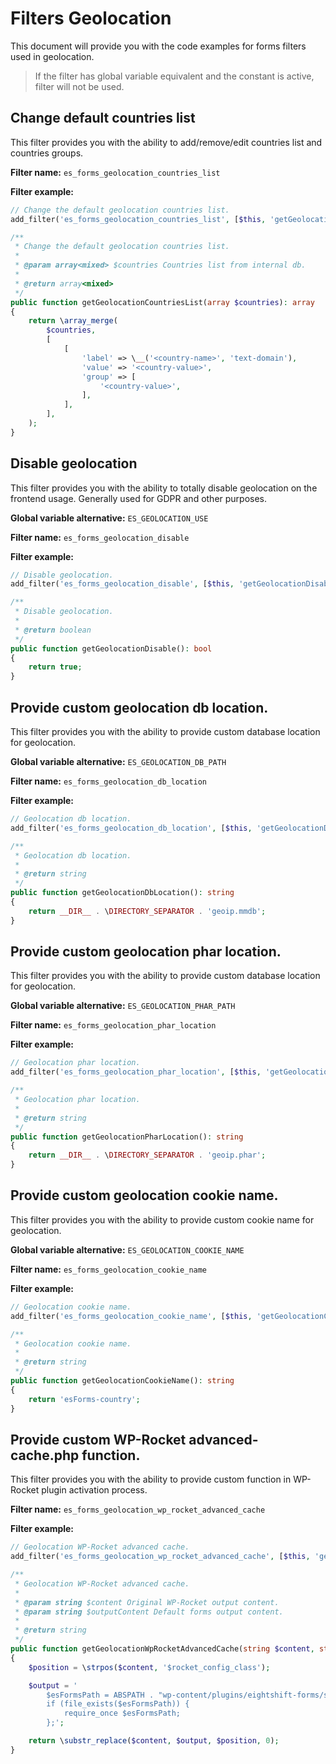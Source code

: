 # Filters Geolocation
This document will provide you with the code examples for forms filters used in geolocation.

> If the filter has global variable equivalent and the constant is active, filter will not be used.

## Change default countries list
This filter provides you with the ability to add/remove/edit countries list and countries groups.

**Filter name:**
`es_forms_geolocation_countries_list`

**Filter example:**
```php
// Change the default geolocation countries list.
add_filter('es_forms_geolocation_countries_list', [$this, 'getGeolocationCountriesList']);

/**
 * Change the default geolocation countries list.
 *
 * @param array<mixed> $countries Countries list from internal db.
 *
 * @return array<mixed>
 */
public function getGeolocationCountriesList(array $countries): array
{
	return \array_merge(
		$countries,
		[
			[
				'label' => \__('<country-name>', 'text-domain'),
				'value' => '<country-value>',
				'group' => [
					'<country-value>',
				],
			],
		],
	);
}
```

## Disable geolocation
This filter provides you with the ability to totally disable geolocation on the frontend usage.
Generally used for GDPR and other purposes.

**Global variable alternative:**
`ES_GEOLOCATION_USE`

**Filter name:**
`es_forms_geolocation_disable`

**Filter example:**
```php
// Disable geolocation.
add_filter('es_forms_geolocation_disable', [$this, 'getGeolocationDisable']);

/**
 * Disable geolocation.
 *
 * @return boolean
 */
public function getGeolocationDisable(): bool
{
	return true;
}
```

## Provide custom geolocation db location.
This filter provides you with the ability to provide custom database location for geolocation.

**Global variable alternative:**
`ES_GEOLOCATION_DB_PATH`

**Filter name:**
`es_forms_geolocation_db_location`

**Filter example:**
```php
// Geolocation db location.
add_filter('es_forms_geolocation_db_location', [$this, 'getGeolocationDbLocation']);

/**
 * Geolocation db location.
 *
 * @return string
 */
public function getGeolocationDbLocation(): string
{
	return __DIR__ . \DIRECTORY_SEPARATOR . 'geoip.mmdb';
}
```

## Provide custom geolocation phar location.
This filter provides you with the ability to provide custom database location for geolocation.

**Global variable alternative:**
`ES_GEOLOCATION_PHAR_PATH`

**Filter name:**
`es_forms_geolocation_phar_location`

**Filter example:**
```php
// Geolocation phar location.
add_filter('es_forms_geolocation_phar_location', [$this, 'getGeolocationPharLocation']);

/**
 * Geolocation phar location.
 *
 * @return string
 */
public function getGeolocationPharLocation(): string
{
	return __DIR__ . \DIRECTORY_SEPARATOR . 'geoip.phar';
}
```

## Provide custom geolocation cookie name.
This filter provides you with the ability to provide custom cookie name for geolocation.

**Global variable alternative:**
`ES_GEOLOCATION_COOKIE_NAME`

**Filter name:**
`es_forms_geolocation_cookie_name`

**Filter example:**
```php
// Geolocation cookie name.
add_filter('es_forms_geolocation_cookie_name', [$this, 'getGeolocationCookieName']);

/**
 * Geolocation cookie name.
 *
 * @return string
 */
public function getGeolocationCookieName(): string
{
	return 'esForms-country';
}
```

## Provide custom WP-Rocket advanced-cache.php function.
This filter provides you with the ability to provide custom function in WP-Rocket plugin activation process.

**Filter name:**
`es_forms_geolocation_wp_rocket_advanced_cache`

**Filter example:**
```php
// Geolocation WP-Rocket advanced cache.
add_filter('es_forms_geolocation_wp_rocket_advanced_cache', [$this, 'getGeolocationWpRocketAdvancedCache']);

/**
 * Geolocation WP-Rocket advanced cache.
 *
 * @param string $content Original WP-Rocket output content.
 * @param string $outputContent Default forms output content.
 *
 * @return string
 */
public function getGeolocationWpRocketAdvancedCache(string $content, string $outputContent): string
{
	$position = \strpos($content, '$rocket_config_class');

	$output = '
		$esFormsPath = ABSPATH . "wp-content/plugins/eightshift-forms/src/Geolocation/geolocationDetect.php";
		if (file_exists($esFormsPath)) {
			require_once $esFormsPath;
		};';

	return \substr_replace($content, $output, $position, 0);
}
```
